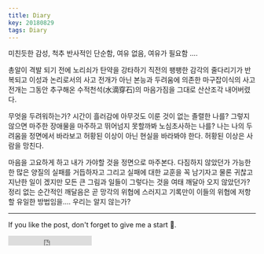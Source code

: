 ```yaml
---
title: Diary
key: 20180829
tags: Diary
---
```


미친듯한 감성, 척추 반사적인 단순함, 여유 없음, 여유가 필요함 ....

<!--more-->

총알이 격발 되기 전에 노리쇠가 탄약을 강타하기 직전의 팽팽한 감각의 줄다리기가 반복되고 이성과 논리로서의 사고 전개가 아닌 본능과 두려움에 의존한 마구잡이식의 사고 전개는 그동안 추구해온 수적천석(水滴穿石)의 마음가짐을 그대로 산산조각 내어버렸다.

무엇을 두려워하는가? 시간이 흘러감에 아무것도 이룬 것이 없는 졸렬한 나를? 그렇지 않으면 마주한 장애물을 마주하고 뛰어넘지 못할까봐 노심초사하는 나를? 나는 나의 두려움을 정면에서 바라보고 허황된 이상이 아닌 현실을 바라봐야 한다. 허황된 이상은 사람을 망친다.

마음을 고요하게 하고 내가 가야할 것을 정면으로 마주본다. 다짐하지 않았던가 가능한 한 많은 양질의 실패를 거듭하자고 그리고 실패에 대한 교훈을 꼭 남기자고 물론 귀찮고 지난한 일이 겠지만 모든 큰 그림과 일들이 그렇다는 것을 여태 깨달아 오지 않았던가? 정리 없는 순간적인 깨달음은 곧 망각의 위협에 스러지고 기록만이 이들의 위협에 저항할 유일한 방법임을.... 우리는 알지 않는가?

---

If you like the post, don't forget to give me a start :star2:.

<iframe src="https://ghbtns.com/github-btn.html?user=gbkim1988&repo=gbkim1988.github.io&type=star&count=true"  frameborder="0" scrolling="0" width="170px" height="20px"></iframe>

